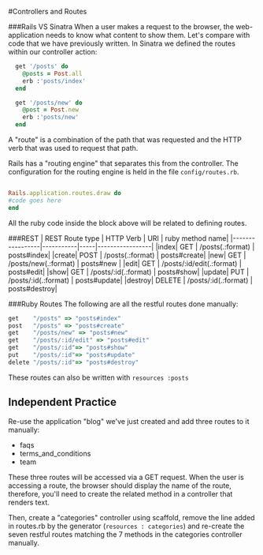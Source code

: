 #Controllers and Routes

###Rails VS Sinatra
When a user makes a request to the browser, the web-application needs to know what content to show them.
Let's compare with code that we have previously written.
In Sinatra we defined the routes within our controller action:

```ruby
  get '/posts' do
    @posts = Post.all
    erb :'posts/index'
  end

  get '/posts/new' do
    @post = Post.new
    erb :'posts/new'
  end
```

A "route" is a combination of the path that was requested and the HTTP verb that was used to request that path.

Rails has a "routing engine" that separates this from the controller. The configuration for the routing engine is held in the file `config/routes.rb`.

```ruby

Rails.application.routes.draw do
#code goes here
end

```

All the ruby code inside the block above will be related to defining routes.

###REST 
| REST Route type | HTTP Verb | URI | ruby method name|
|-----------------|-----------|-----|-----------------|
|index|    GET    |     /posts(.:format)          |   posts#index|
|create|    POST   |     /posts(.:format)          |   posts#create|
|new|    GET    |     /posts/new(.:format)      |   posts#new |
|edit|    GET    |     /posts/:id/edit(.:format) |   posts#edit|
|show|    GET    |     /posts/:id(.:format)      |   posts#show|
|update|    PUT    |     /posts/:id(.:format)      |   posts#update|
|destroy|    DELETE |     /posts/:id(.:format)      |   posts#destroy|

###Ruby Routes
The following are all the restful routes done manually:
```ruby
get    "/posts" => "posts#index"
post   "/posts" => "posts#create"
get    "/posts/new" => "posts#new"
get    "/posts/:id/edit" => "posts#edit"
get    "/posts/:id"=> "posts#show"
put    "/posts/:id"=> "posts#update"
delete "/posts/:id"=> "posts#destroy"
```
These routes can also be written with `resources :posts`

## Independent Practice

Re-use the application "blog" we've just created and add three routes to it manually:

* faqs
* terms_and_conditions
* team

These three routes will be accessed via a GET request. When the user is accessing a route, the browser should display the name of the route, therefore, you'll need to create the related method in a controller that renders text. 

Then, create a "categories" controller using scaffold, remove the line added in routes.rb by the generator (`resources : categories`) and re-create the seven restful routes matching the 7 methods in the categories controller manually.
